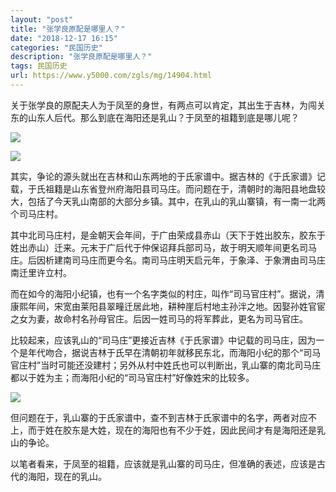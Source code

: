 ```yaml
---
layout: "post"
title: "张学良原配是哪里人？"
date: "2018-12-17 16:15"
categories: "民国历史"
description: "张学良原配是哪里人？"
tags: 民国历史
url: https://www.y5000.com/zgls/mg/14904.html
---
```






关于张学良的原配夫人为于凤至的身世，有两点可以肯定，其出生于吉林，为闯关东的山东人后代。那么到底在海阳还是乳山？于凤至的祖籍到底是哪儿呢？

![](https://img.y5000.com/uploads/allimg/170224/1045522617-0.jpg)

![](https://img.y5000.com/uploads/allimg/170224/1045524553-1.jpg)

其实，争论的源头就出在吉林和山东两地的于氏家谱中。据吉林的《于氏家谱》记载，于氏祖籍是山东省登州府海阳县司马庄。而问题在于，清朝时的海阳县地盘较大，包括了今天乳山南部的大部分乡镇。其中，在乳山的乳山寨镇，有一南一北两个司马庄村。

其中北司马庄村，是金朝天会年间，于广由荣成县赤山（天下于姓出胶东，胶东于姓出赤山）迁来。元末于广后代于仲保诏拜兵部司马，故于明天顺年间更名司马庄。后因析建南司马庄而更今名。南司马庄明天启元年，于象泽、于象渭由司马庄南迁里许立村。

而在如今的海阳小纪镇，也有一个名字类似的村庄，叫作“司马官庄村”。据说，清康熙年间，宋宽由莱阳县翠疃迁居此地，耕种崖后村地主孙泮之地。因娶孙姓官宦之女为妻，故命村名孙母官庄。后因一姓司马的将军葬此，更名为司马官庄。

比较起来，应该乳山的“司马庄”更接近吉林《于氏家谱》中记载的司马庄，因为一个是年代吻合，据说吉林于氏早在清朝初年就移民东北，而海阳小纪的那个“司马官庄村”当时可能还没建村；另外从村中姓氏也可以判断出，乳山寨的南北司马庄都以于姓为主；而海阳小纪的“司马官庄村”好像姓宋的比较多。

![](https://img.y5000.com/uploads/allimg/170224/10455233a-2.jpg)

但问题在于，乳山寨的于氏家谱中，查不到吉林于氏家谱中的名字，两者对应不上，而于姓在胶东是大姓，现在的海阳也有不少于姓，因此民间才有是海阳还是乳山的争论。

以笔者看来，于凤至的祖籍，应该就是乳山寨的司马庄，但准确的表述，应该是古代的海阳，现在的乳山。
